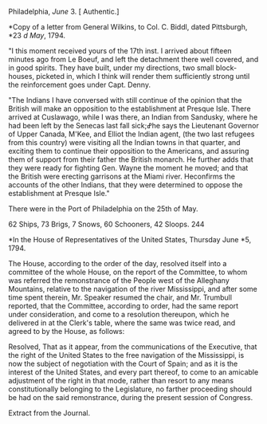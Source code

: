 Philadelphia, *June*  3.  [ Authentic.]*Copy of a letter from General Wilkins, to Col. C. Biddl,  dated Pittsburgh, *23 *d May*, 1794."I this moment received yours of the 17th inst. I arrived about fifteen minutes ago from Le Boeuf, and left the detachment there well covered, and in good spirits. They have built, under my directions, two small block-houses, picketed in, which I think will render them sufficiently strong until the reinforcement goes under Capt. Denny."The Indians I have conversed with still continue of the opinion that the British will make an opposition to the establishment at Presque Isle. There arrived at Cuslawago, while I was there, an Indian from Sandusky, where he had been left by the Senecas last fall sick;ߝhe says the Lieutenant Governor of Upper Canada, M'Kee, and Elliot the Indian agent, (the two last refugees from this country) were visiting all the Indian towns in that quarter, and exciting them to continue their opposition to the Americans, and assuring them of support from their father the British monarch. He further adds that they were ready for fighting Gen. Wayne the moment he moved; and that the British were erecting garrisons at the Miami river. Heconfirms the accounts of the other Indians, that they were determined to oppose the establishment at Presque Isle."There were in the Port of Philadelphia on the 25th of May.62 Ships,  73 Brigs,  7 Snows,  60 Schooners,  42 Sloops.  244*In the House of Representatives of the United  States, Thursday June *5, 1794.The House, according to the order of the day, resolved itself into a committee of the whole House, on the report of the Committee, to whom was referred the remonstrance of the People west of the Alleghany Mountains, relative to the navigation of the river Mississippi, and after some time spent therein, Mr. Speaker resumed the chair, and Mr. Trumbull reported, that the Committee, according to order, had the same report under consideration, and come to a resolution thereupon, which he delivered in at the Clerk's table, where the same was twice read, and agreed to by the House, as follows:Resolved, That as it appear, from the communications of the Executive, that the right of the United States to the free navigation of the Mississippi, is now the subject of negotiation with the Court of Spain; and as it is the interest of the United States, and every part thereof, to come to an amicable adjustment of the right in that mode, rather than resort to any means constitutionally belonging to the Legislature, no farther proceeding should be had on the said remonstrance, during the present session of Congress.Extract from the Journal.